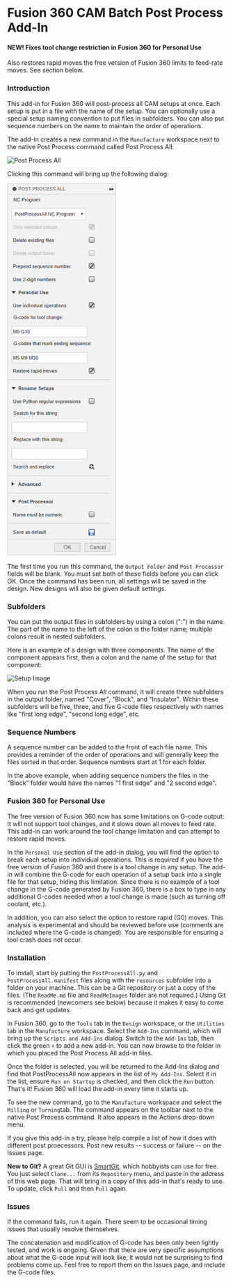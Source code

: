 # Fusion 360 CAM Batch Post Process Add-In
#### NEW! Fixes tool change restriction in Fusion 360 for Personal Use
Also restores rapid moves the free version of Fusion 360 limits to 
feed-rate moves. See section below.

### Introduction
This add-in for Fusion 360 will post-process all CAM setups at once.
Each setup is put in a file with the name of the setup. You can
optionally use a special setup naming convention to put files in
subfolders. You can also put sequence numbers on the name to maintain
the order of operations.

The add-in creates a new command in the `Manufacture` workspace next to
the native Post Process command called Post Process All:

![Post Process All](https://raw.githubusercontent.com/TimPaterson/Fusion360-Batch-Post/master/resources/Command/32x32.png)

Clicking this command will bring up the following dialog:

![Dialog Image](https://raw.githubusercontent.com/TimPaterson/Fusion360-Batch-Post/master/ReadMeImages/DialogImage.PNG)

The first time you run this command, the `Output Folder` and `Post Processor`
fields will be blank. You must set both of these fields before you can
click OK. Once the command has been run, all settings will be saved in
the design. New designs will also be given default settings.
### Subfolders
You can put the output files in subfolders by using a colon (":") in
the name. The part of the name to the left of the colon is the folder
name; multiple colons result in nested subfolders.

Here is an example of a design with three components. The name of the
component appears first, then a colon and the name of the setup for
that component:

![Setup Image](https://raw.githubusercontent.com/TimPaterson/Fusion360-Batch-Post/master/ReadMeImages/SetupImage.PNG)

When you run the Post Process All command, it will create three
subfolders in the output folder, named "Cover", "Block", and "Insulator".
Within these subfolders will be five, three, and five G-code files
respectively with names like "first long edge", "second long edge", etc.
### Sequence Numbers
A sequence number can be added to the front of each file name. This
provides a reminder of the order of operations and will generally
keep the files sorted in that order. Sequence numbers start at 1 for
each folder.

In the above example, when adding sequence numbers the files in
the "Block" folder would have the names "1 first edge" and "2 second
edge".
### Fusion 360 for Personal Use
The free version of Fusion 360 now has some limitations on G-code
output: It will not support tool changes, and it slows down all
moves to feed rate. This add-in can work around the tool change
limitation and can attempt to restore rapid moves.

In the `Personal Use` section of the add-in dialog, you will find
the option to break each setup into individual operations. This 
is required if you have the free version of Fusion 360 and there
is a tool change in any setup. The add-in will combine the G-code
for each operation of a setup back into a single file for that
setup, hiding this limitation. Since there is no example of a
tool change in the G-code generated by Fusion 360, there is a
box to type in any additional G-codes needed when a tool change 
is made (such as turning off coolant, etc.).

In addition, you can also select the option to restore rapid (G0) 
moves. This analysis is experimental and should be reviewed 
before use (comments are included where the G-code is changed).
You are responsible for ensuring a tool crash does not occur.
### Installation
To install, start by putting the `PostProcessAll.py` and 
`PostProcessAll.manifest` files along with
the `resources` subfolder into a folder on your machine. This can
be a Git repository or just a copy of the files. (The `ReadMe.md`
file and `ReadMeImages` folder are not required.) Using Git is
recommended (newcomers see below) because it makes it easy to
come back and get updates.

In Fusion 360, go to the `Tools` tab in the `Design` workspace, or the
`Utilities` tab in the `Manufacture` workspace. Select the
`Add-Ins` command, which will bring up the `Scripts and Add-Ins` dialog.
Switch to the `Add-Ins` tab, then click the green `+` to add a new
add-in. You can now browse to the folder in which you placed the
Post Process All add-in files.

Once the folder is selected, you will be returned to the Add-Ins dialog
and find that PostProcessAll now appears in the list of `My Add-Ins`.
Select it in the list, ensure `Run on Startup` is checked, and then
click the `Run` button. That's it! Fusion 360 will load the add-in every
time it starts up.

To see the new command, go to the `Manufacture` workspace and select the
`Milling` or `Turning`tab. The command appears on the toolbar next to
the native Post Process command. It also appears in the Actions
drop-down menu.

If you give this add-in a try, please help compile a list of
how it does with different post proecessors. Post new results
-- success or failure -- on the Issues page.

**New to Git?** A great Git GUI is [SmartGit](https://www.syntevo.com/smartgit/),
which hobbyists can use for free. You just select `Clone...` from its
`Repository` menu, and paste in the address of this web page. That will
bring in a copy of this add-in that's ready to use. To update, click
`Pull` and then `Pull` again.

### Issues
If the command fails, run it again. There seem to be occasional timing 
issues that usually resolve themselves.

The concatenation and modification of G-code has been only been lightly
tested, and work is ongoing. Given that there are
very specific assumptions about what the G-code input will look like,
it would not be surprising to find problems come up. Feel free to report
them on the Issues page, and include the G-code files.

